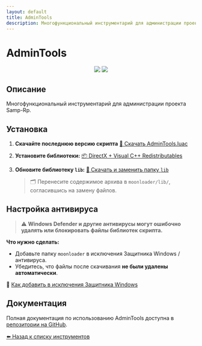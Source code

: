```yaml
---
layout: default
title: AdminTools
description: Многофункциональный инструментарий для администрации проекта Samp-Rp
---
```


# AdminTools

<p align="center">
  <img src="https://img.shields.io/badge/status-active-brightgreen?style=flat-square">
  <img src="https://img.shields.io/badge/moonloader-supported-blue?style=flat-square">
</p>

## Описание

Многофункциональный инструментарий для администрации проекта Samp-Rp.

## Установка

1. **Скачайте последнюю версию скрипта**
   [🔄 Скачать AdminTools.luac](https://github.com/amfeeque/samp.tools/raw/main/AdminTools/AdminTools.luac)

2. **Установите библиотеки:**
   [📦 DirectX + Visual C++ Redistributables](https://github.com/amfeeque/samp.tools/raw/main/atoolsfiles/dx+vcredist.rar)

3. **Обновите библиотеку `lib`:**
   [📁 Скачать и заменить папку `lib`](https://github.com/amfeeque/samp.tools/raw/main/atoolsfiles/lib.rar)

   > 🗂 Перенесите содержимое архива в `moonloader/lib/`, согласившись на замену файлов.

## Настройка антивируса

> ⚠️ **Windows Defender и другие антивирусы могут ошибочно удалять или блокировать файлы библиотек скрипта.**

**Что нужно сделать:**
- Добавьте папку `moonloader` в исключения Защитника Windows / антивируса.
- Убедитесь, что файлы после скачивания **не были удалены автоматически**.

📖 [Как добавить в исключения Защитника Windows](https://remontka.pro/exclusions-defender-windows-10/)

## Документация

Полная документация по использованию AdminTools доступна в [репозитории на GitHub](https://github.com/amfeeque/samp.tools/tree/main/AdminTools).

[⬅️ Назад к списку инструментов](../)
